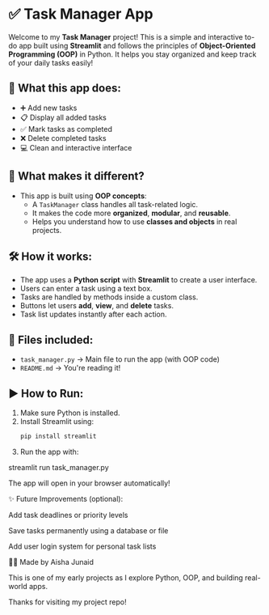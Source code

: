 # ✅ Task Manager App

Welcome to my **Task Manager** project! This is a simple and interactive to-do app built using **Streamlit** and follows the principles of **Object-Oriented Programming (OOP)** in Python. It helps you stay organized and keep track of your daily tasks easily!

## 🚀 What this app does:

- ➕ Add new tasks  
- 📋 Display all added tasks  
- ✅ Mark tasks as completed  
- ❌ Delete completed tasks  
- 💻 Clean and interactive interface

## 🧠 What makes it different?

- This app is built using **OOP concepts**:
  - A `TaskManager` class handles all task-related logic.
  - It makes the code more **organized**, **modular**, and **reusable**.
  - Helps you understand how to use **classes and objects** in real projects.

## 🛠️ How it works:

- The app uses a **Python script** with **Streamlit** to create a user interface.
- Users can enter a task using a text box.
- Tasks are handled by methods inside a custom class.
- Buttons let users **add**, **view**, and **delete** tasks.
- Task list updates instantly after each action.

## 📂 Files included:

- `task_manager.py` → Main file to run the app (with OOP code)
- `README.md` → You're reading it!

## ▶️ How to Run:

1. Make sure Python is installed.
2. Install Streamlit using:
   ```bash
   pip install streamlit

3. Run the app with:

streamlit run task_manager.py



The app will open in your browser automatically!

✨ Future Improvements (optional):

Add task deadlines or priority levels

Save tasks permanently using a database or file

Add user login system for personal task lists


👩‍💻 Made by Aisha Junaid

This is one of my early projects as I explore Python, OOP, and building real-world apps.

Thanks for visiting my project repo!


